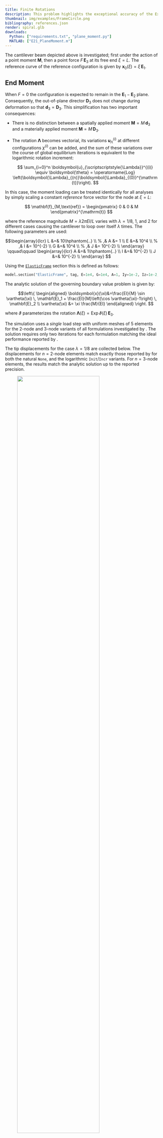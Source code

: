 ```yaml
---
title: Finite Rotations
description: This problem highlights the exceptional accuracy of the ExactFrame formulation for simulating large deformations
thumbnail: img/examples/FrameCircle.png
bibliography: references.json
render: spiral.glb
downloads:
  Python: ["requirements.txt", "plane_moment.py"]
  MATLAB: ["E21_PlaneMoment.m"]
---
```



The cantilever beam depicted above is investigated; first under the
action of a point moment $\boldsymbol{M}$, then a point force $F \, \mathbf{E}_3$ at its free end $\xi=L$. 
The reference curve of the reference configuration is given by $\boldsymbol{x}_0(\xi) = \xi\,\mathbf{E}_1$. 


## End Moment

When $F = 0$ the configuration is expected to remain in the $\mathbf{E}_1 - \mathbf{E}_2$ plane. 
Consequently, the out-of-plane director $\mathbf{D}_3$ does not change during deformation so that
$\mathbf{d}_3 = \mathbf{D}_3$. 
This simplification has two important consequences:

- There is no distinction between a spatially applied moment
  $\boldsymbol{M} = M \, \mathbf{d}_3$ and a materially applied moment
  $\boldsymbol{M} = M \, \mathbf{D}_3$.

- The rotation $\boldsymbol{\Lambda}$ becomes vectorial, its
  variations $\boldsymbol{u}_{\scriptscriptstyle{\Lambda}}^{(i)}$ at
  different configurations $\chi^{(i)}$ can be added, and the sum of
  these variations over the course of global equilibrium iterations is
  equivalent to the logarithmic rotation increment:

  $$
  \sum_{i=0}^n \boldsymbol{u}_{\scriptscriptstyle{\Lambda}}^{(i)} \equiv \boldsymbol{\theta} 
       = \operatorname{Log} \left(\boldsymbol{\Lambda}_{(n)}\boldsymbol{\Lambda}_{(0)}^{\mathrm{t}}\right).
  $$

In this case, the moment loading can be treated identically for all
analyses by simply scaling a constant *reference* force vector for the
node at $\xi=L$: 

$$
\mathbf{f}_{M,\text{ref}} 
= \begin{pmatrix}
     0 & 0 & M
\end{pmatrix}^{\mathrm{t}}
$$

where the reference magnitude $M = \lambda 2 \pi EI/L$ varies with $\lambda=1/8, \ 1$, and $2$ for
different cases causing the cantilever to loop over itself $\lambda$
times. The following parameters are used: 

$$\begin{array}{lcr}
    L  &=&    10\hphantom{..}    \\ % ,& A  &= 1 \\
    E  &=&    10^4  \\ % ,& I  &= 10^{-2} \\
    G  &=&    10^4  \\ % ,& J  &= 10^{-2} \\
\end{array}
\qquad\qquad
\begin{array}{lcr}
    A  &=& 1\hphantom{..} \\
    I  &=& 10^{-2} \\
    J  &=& 10^{-2} \\
\end{array}
$$

Using the [`ElasticFrame`](file:///Users/claudio/online/OpenSeesDocumentation/build/html/user/manual/section/ElasticFrame.html) section this is defined as follows:

```python
model.section("ElasticFrame", tag, E=1e4, G=1e4, A=1, Iy=1e-2, Iz=1e-2, J=1e-2)
```

The analytic solution of the governing boundary value problem is given by: 

$$\left\{
  \begin{aligned}
  \boldsymbol{x}(\xi)&=\frac{EI}{M} \sin \vartheta(\xi) \, \mathbf{E}_1
                      + \frac{EI}{M}\left(\cos \vartheta(\xi)-1\right) \, \mathbf{E}_2 \\
    \vartheta(\xi)   &=  \xi \frac{M}{EI}
  \end{aligned}
\right.
$$

where $\vartheta$ parameterizes the rotation
$\boldsymbol{\Lambda}(\xi) = \operatorname{Exp} \vartheta(\xi) \, \mathbf{E}_3$.

The simulation uses a *single* load step with uniform
meshes of 5 elements for the 2-node and 3-node variants of all
formulations investigated by <cite key="perez2024nonlinear"></cite>. 
The solution requires only two iterations for
each formulation matching the ideal performance reported by <cite key="simo1986threedimensional"></cite>. 

The tip displacements for the case $\lambda = 1/8$ are collected below.
The displacements for $n=2$-node elements match exactly those reported by
<cite key="ibrahimbegović1995computational"></cite> for both the natural `None`, and the
logarithmic `Init`/`Incr` variants. 
For $n=3$-node elements, the results match the analytic solution up to the reported precision.

<figure id="fig:helical-a">
<img src="img/Figure_1a.png" style="width:80.0%" />
</figure>
<figcaption>Deformed configuration of cantilever beam under two moment magnitudes.</figcaption>

![](img/displacement.png)

## End Force

In this case the cantilever beam is subjected only to a transverse force
of $\boldsymbol{F} = 10 \, \mathbf{E}_2$ in a single step. The
simulation uses the following geometric and material properties from the
literature: 

$$
\begin{array}{lr}
L  =&    1 \\
E  =&   10 \\
\hphantom{.}
% G  =   GAv/A
\end{array}
\qquad 
\begin{array}{lr}
A  =&   10^7 \\
I  =&    1   \\
J  =&   10^7 \\
\end{array}
$$

Two values for the shear modulus $G$ are used with a shear
stiffness $GA$ of $500$ and $10$, respectively, the latter representing
the case with significant shear deformations.
Table (#tab:transv) presents the numerical tip displacements and the
analytic solution from <cite key="batista2016closedform"></cite> using Jacobi elliptic
functions and accounting for flexural and shear deformations. The
analysis uses both 2-node and 4-node elements. For the sake of brevity,
the results are reported only for the variants using the same
parameterization as the wrapped element's interpolation.

In order to simulate this problem with OpenSees the [`ExactFrame`](https://opensees.stairlab.io/user/manual/model/elements/frame/ExactFrame.html) element
formulation is used. This element requires a shear-deformable section, like [`ShearFiber`](https://opensees.stairlab.io/user/manual/section/ShearFiber.html).

## References

<div id="bibliography-list"></div>

